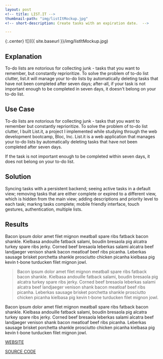 ```yaml
---
layout: post
<!-- title: LIST.IT -->
thumbnail-path: "img/listItMockup.jpg"
<!-- short-description: Create tasks with an expiration date.  -->

---
```


{:.center}
![]({{ site.baseurl }}/img/listItMockup.jpg)

## Explanation

To-do lists are notorious for collecting junk - tasks that you want to remember, but constantly reprioritize. To solve the problem of to-do list clutter, list.it will manage your to-do lists by automatically deleting tasks that have not been completed after seven days; after-all, if your task is not important enough to be completed in seven days, it doesn't belong on your to-do list.  

## Use Case
To-do lists are notorious for collecting junk - tasks that you want to remember but constantly reprioritize. To solve the problem of to-do list clutter, I built List.it, a project I implemented while studying through the web development bootcamp, Bloc, Inc. List.it is a web application that manages your to-do lists by automatically deleting tasks that have not been completed after seven days.

If the task is not important enough to be completed within seven days, it does not belong on your to-do list.


## Solution

Syncing tasks with a persistent backend; seeing active tasks in a default view; removing tasks that are either complete or expired to a different view, which is hidden from the main view; adding descriptions and priority level to each task; markng tasks complete; mobile friendly interface, touch gestures, authentication, multiple lists.

## Results

Bacon ipsum dolor amet filet mignon meatball spare ribs fatback bacon shankle. Kielbasa andouille fatback salami, boudin bresaola pig alcatra turkey spare ribs jerky. Corned beef bresaola leberkas salami alcatra beef landjaeger venison shank bacon meatloaf beef ribs picanha. Leberkas sausage brisket porchetta shankle prosciutto chicken picanha kielbasa pig kevin t-bone turducken filet mignon jowl.

> Bacon ipsum dolor amet filet mignon meatball spare ribs fatback bacon shankle. Kielbasa andouille fatback salami, boudin bresaola pig alcatra turkey spare ribs jerky. Corned beef bresaola leberkas salami alcatra beef landjaeger venison shank bacon meatloaf beef ribs picanha. Leberkas sausage brisket porchetta shankle prosciutto chicken picanha kielbasa pig kevin t-bone turducken filet mignon jowl.

Bacon ipsum dolor amet filet mignon meatball spare ribs fatback bacon shankle. Kielbasa andouille fatback salami, boudin bresaola pig alcatra turkey spare ribs jerky. Corned beef bresaola leberkas salami alcatra beef landjaeger venison shank bacon meatloaf beef ribs picanha. Leberkas sausage brisket porchetta shankle prosciutto chicken picanha kielbasa pig kevin t-bone turducken filet mignon jowl.

[WEBSITE](http://just-list-it.herokuapp.com/ "Website")

[SOURCE CODE](https://github.com/jessappeldoorn/List.it "Website")  

<!-- ## Conclusion -->

